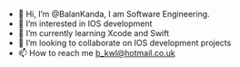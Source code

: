 - 👋 Hi, I’m @BalanKanda, I am Software Engineering.
- 👀 I’m interested in IOS development
- 🌱 I’m currently learning Xcode and Swift
- 💞️ I’m looking to collaborate on IOS development projects
- 📫 How to reach me b_kwl@hotmail.co.uk

<!---
BalanKanda/BalanKanda is a ✨ special ✨ repository because its `README.md` (this file) appears on your GitHub profile.
You can click the Preview link to take a look at your changes.
--->
